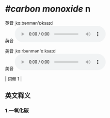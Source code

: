 # ***\#carbon monoxide*** n
英音 ˌkɑːbənmən'ɒksaɪd  
英音
<audio src="./media/carbon monoxide1.aac" controls="controls"></audio>

美音 ˌkɑːrbənmən'ɑːksaɪd  
美音
<audio src="./media/carbon monoxide2.aac" controls="controls"></audio>



| 词频 1 |  

英文释义
---
### 1.**一氧化碳**  


